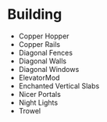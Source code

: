 # Building

- Copper Hopper
- Copper Rails
- Diagonal Fences
- Diagonal Walls
- Diagonal Windows
- ElevatorMod
- Enchanted Vertical Slabs
- Nicer Portals
- Night Lights
- Trowel
